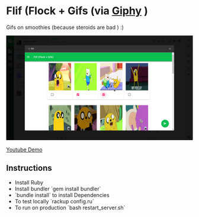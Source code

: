 # Flif (Flock + Gifs (via [Giphy](http://giphy.com/) )

Gifs on smoothies (because steroids are bad ) :)

<img src="screenshots/flif_desktop.png" />

<a href="https://www.youtube.com/watch?v=6O3rFn4KPng&feature=youtu.be"> Youtube Demo </a>

## Instructions
<ul>
  <li> Install Ruby </li>
  <li> Install bundler `gem install bundler` </li>
  <li> `bundle install` to install Dependencies </li>
  <li> To test locally `rackup config.ru` </li>
  <li> To run on production `bash restart_server.sh`</li>
</ul>
